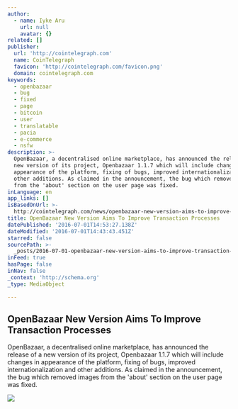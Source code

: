 ```yaml
---
author:
  - name: Iyke Aru
    url: null
    avatar: {}
related: []
publisher:
  url: 'http://cointelegraph.com'
  name: CoinTelegraph
  favicon: 'http://cointelegraph.com/favicon.png'
  domain: cointelegraph.com
keywords:
  - openbazaar
  - bug
  - fixed
  - page
  - bitcoin
  - user
  - translatable
  - pacia
  - e-commerce
  - nsfw
description: >-
  OpenBazaar, a decentralised online marketplace, has announced the release of a
  new version of its project, Openbazaar 1.1.7 which will include changes in
  appearance of the platform, fixing of bugs, improved internationalization and
  other additions. As claimed in the announcement, the bug which removed images
  from the 'about' section on the user page was fixed.
inLanguage: en
app_links: []
isBasedOnUrl: >-
  http://cointelegraph.com/news/openbazaar-new-version-aims-to-improve-transaction-processes
title: OpenBazaar New Version Aims To Improve Transaction Processes
datePublished: '2016-07-01T14:53:27.138Z'
dateModified: '2016-07-01T14:43:43.451Z'
starred: false
sourcePath: >-
  _posts/2016-07-01-openbazaar-new-version-aims-to-improve-transaction-processes.md
inFeed: true
hasPage: false
inNav: false
_context: 'http://schema.org'
_type: MediaObject

---
```

<article style=""><h1>OpenBazaar New Version Aims To Improve Transaction Processes</h1><p>OpenBazaar, a decentralised online marketplace, has announced the release of a new version of its project, Openbazaar 1.1.7 which will include changes in appearance of the platform, fixing of bugs, improved internationalization and other additions. As claimed in the announcement, the bug which removed images from the 'about' section on the user page was fixed.</p><img src="http://cointelegraph.com/images/725_aHR0cDovL2NvaW50ZWxlZ3JhcGguY29tL3N0b3JhZ2UvdXBsb2Fkcy92aWV3L2Q2ODc2MzU5ZTkzNGFiMTJmYWVmZGJmMDNkMTQwMmI5LmpwZw==.jpg" /></article>